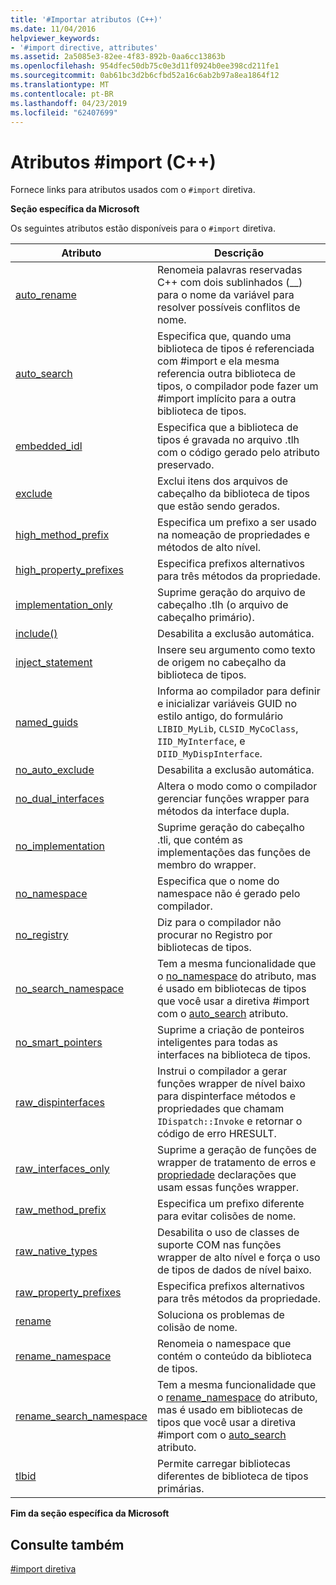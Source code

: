 ```yaml
---
title: '#Importar atributos (C++)'
ms.date: 11/04/2016
helpviewer_keywords:
- '#import directive, attributes'
ms.assetid: 2a5085e3-82ee-4f83-892b-0aa6cc13863b
ms.openlocfilehash: 954dfec50db75c0e3d11f0924b0ee398cd211fe1
ms.sourcegitcommit: 0ab61bc3d2b6cfbd52a16c6ab2b97a8ea1864f12
ms.translationtype: MT
ms.contentlocale: pt-BR
ms.lasthandoff: 04/23/2019
ms.locfileid: "62407699"
---
```

# <a name="import-attributes-c"></a>Atributos #import (C++)
Fornece links para atributos usados com o `#import` diretiva.

**Seção específica da Microsoft**

Os seguintes atributos estão disponíveis para o `#import` diretiva.

|Atributo|Descrição|
|---------------|-----------------|
|[auto_rename](../preprocessor/auto-rename.md)|Renomeia palavras reservadas C++ com dois sublinhados (__) para o nome da variável para resolver possíveis conflitos de nome.|
|[auto_search](../preprocessor/auto-search.md)|Especifica que, quando uma biblioteca de tipos é referenciada com #import e ela mesma referencia outra biblioteca de tipos, o compilador pode fazer um #import implícito para a outra biblioteca de tipos.|
|[embedded_idl](../preprocessor/embedded-idl.md)|Especifica que a biblioteca de tipos é gravada no arquivo .tlh com o código gerado pelo atributo preservado.|
|[exclude](../preprocessor/exclude-hash-import.md)|Exclui itens dos arquivos de cabeçalho da biblioteca de tipos que estão sendo gerados.|
|[high_method_prefix](../preprocessor/high-method-prefix.md)|Especifica um prefixo a ser usado na nomeação de propriedades e métodos de alto nível.|
|[high_property_prefixes](../preprocessor/high-property-prefixes.md)|Especifica prefixos alternativos para três métodos da propriedade.|
|[implementation_only](../preprocessor/implementation-only.md)|Suprime geração do arquivo de cabeçalho .tlh (o arquivo de cabeçalho primário).|
|[include()](../preprocessor/include-parens.md)|Desabilita a exclusão automática.|
|[inject_statement](../preprocessor/inject-statement.md)|Insere seu argumento como texto de origem no cabeçalho da biblioteca de tipos.|
|[named_guids](../preprocessor/named-guids.md)|Informa ao compilador para definir e inicializar variáveis GUID no estilo antigo, do formulário `LIBID_MyLib`, `CLSID_MyCoClass`, `IID_MyInterface`, e `DIID_MyDispInterface`.|
|[no_auto_exclude](../preprocessor/no-auto-exclude.md)|Desabilita a exclusão automática.|
|[no_dual_interfaces](../preprocessor/no-dual-interfaces.md)|Altera o modo como o compilador gerenciar funções wrapper para métodos da interface dupla.|
|[no_implementation](../preprocessor/no-implementation.md)|Suprime geração do cabeçalho .tli, que contém as implementações das funções de membro do wrapper.|
|[no_namespace](../preprocessor/no-namespace.md)|Especifica que o nome do namespace não é gerado pelo compilador.|
|[no_registry](../preprocessor/no-registry.md)|Diz para o compilador não procurar no Registro por bibliotecas de tipos.|
|[no_search_namespace](../preprocessor/no-search-namespace.md)|Tem a mesma funcionalidade que o [no_namespace](../preprocessor/no-namespace.md) do atributo, mas é usado em bibliotecas de tipos que você usar a diretiva #import com o [auto_search](../preprocessor/auto-search.md) atributo.|
|[no_smart_pointers](../preprocessor/no-smart-pointers.md)|Suprime a criação de ponteiros inteligentes para todas as interfaces na biblioteca de tipos.|
|[raw_dispinterfaces](../preprocessor/raw-dispinterfaces.md)|Instrui o compilador a gerar funções wrapper de nível baixo para dispinterface métodos e propriedades que chamam `IDispatch::Invoke` e retornar o código de erro HRESULT.|
|[raw_interfaces_only](../preprocessor/raw-interfaces-only.md)|Suprime a geração de funções de wrapper de tratamento de erros e [propriedade](../cpp/property-cpp.md) declarações que usam essas funções wrapper.|
|[raw_method_prefix](../preprocessor/raw-method-prefix.md)|Especifica um prefixo diferente para evitar colisões de nome.|
|[raw_native_types](../preprocessor/raw-native-types.md)|Desabilita o uso de classes de suporte COM nas funções wrapper de alto nível e força o uso de tipos de dados de nível baixo.|
|[raw_property_prefixes](../preprocessor/raw-property-prefixes.md)|Especifica prefixos alternativos para três métodos da propriedade.|
|[rename](../preprocessor/rename-hash-import.md)|Soluciona os problemas de colisão de nome.|
|[rename_namespace](../preprocessor/rename-namespace.md)|Renomeia o namespace que contém o conteúdo da biblioteca de tipos.|
|[rename_search_namespace](../preprocessor/rename-search-namespace.md)|Tem a mesma funcionalidade que o [rename_namespace](../preprocessor/rename-namespace.md) do atributo, mas é usado em bibliotecas de tipos que você usar a diretiva #import com o [auto_search](../preprocessor/auto-search.md) atributo.|
|[tlbid](../preprocessor/tlbid.md)|Permite carregar bibliotecas diferentes de biblioteca de tipos primárias.|

**Fim da seção específica da Microsoft**

## <a name="see-also"></a>Consulte também

[#import diretiva](../preprocessor/hash-import-directive-cpp.md)